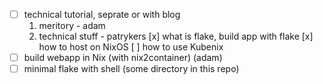 - [ ] technical tutorial, seprate or with blog
  1. meritory - adam
  2. technical stuff - patrykers
    [x] what is flake, build app with flake
    [x] how to host on NixOS
    [ ] how to use Kubenix
- [ ] build webapp in Nix (with nix2container) (adam)
- [ ] minimal flake with shell (some directory in this repo)
